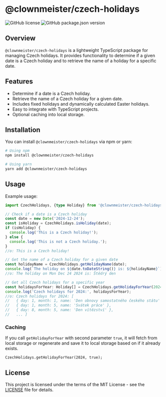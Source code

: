# @clownmeister/czech-holidays

![GitHub license](https://img.shields.io/github/license/clownmeister/czech-holidays)
![GitHub package.json version](https://img.shields.io/github/package-json/v/clownmeister/czech-holidays)

## Overview

`@clownmeister/czech-holidays` is a lightweight TypeScript package for managing Czech holidays. It provides functionality to determine if a given date is a Czech holiday and to retrieve the name of a holiday for a specific date.

## Features

- Determine if a date is a Czech holiday.
- Retrieve the name of a Czech holiday for a given date.
- Includes fixed holidays and dynamically calculated Easter holidays.
- Easy to integrate with TypeScript projects.
- Optional caching into local storage.

## Installation

You can install `@clownmeister/czech-holidays` via npm or yarn:

```bash
# Using npm
npm install @clownmeister/czech-holidays

# Using yarn
yarn add @clownmeister/czech-holidays
```

## Usage

Example usage:

```typescript
import CzechHolidays, {type Holiday} from '@clownmeister/czech-holidays';

// Check if a date is a Czech holiday
const date = new Date('2024-12-24');
const isHoliday = CzechHolidays.isHoliday(date);
if (isHoliday) {
  console.log('This is a Czech holiday!');
} else {
  console.log('This is not a Czech holiday.');
}
//o: This is a Czech holiday!

// Get the name of a Czech holiday for a given date
const holidayName = CzechHolidays.getHolidayName(date);
console.log(`The holiday on ${date.toDateString()} is: ${holidayName}`);
//o: The holiday on Mon Dec 24 2024 is: Štědrý den

// Get all Czech holidays for a specific year
const holidaysForYear: Holiday[] = CzechHolidays.getHolidayForYear(2024);
console.log('Czech holidays for 2024:', holidaysForYear);
//o: Czech holidays for 2024: [
//   { day: 1, month: 1, name: 'Den obnovy samostatného českého státu' },
//   { day: 1, month: 5, name: 'Svátek práce' },
//   { day: 8, month: 5, name: 'Den vítězství' },
//   ... ]
```

### Caching

If you call `getHolidayForYear` with second parameter `true`, 
it will fetch from local storage or regenerate 
and save it to local storage based on if it already exists.

`CzechHolidays.getHolidayForYear(2024, true);`

## License
This project is licensed under the terms of the MIT License - see the [LICENSE](./LICENSE.md) file for details.